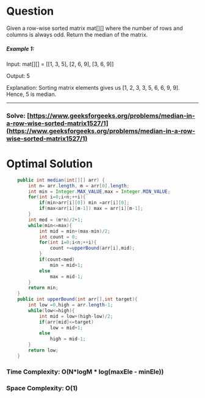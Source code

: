 # Question

Given a row-wise sorted matrix mat[][] where the number of rows and columns is always odd. Return the median of the matrix.
##### Example 1:

Input: mat[][] = [[1, 3, 5], 
                [2, 6, 9], 
                [3, 6, 9]]

Output: 5

Explanation: Sorting matrix elements gives us [1, 2, 3, 3, 5, 6, 6, 9, 9]. Hence, 5 is median.

***

### Solve: [https://www.geeksforgeeks.org/problems/median-in-a-row-wise-sorted-matrix1527/1](https://www.geeksforgeeks.org/problems/median-in-a-row-wise-sorted-matrix1527/1)

# Optimal Solution 


``` java
    public int median(int[][] arr) {
        int n= arr.length, m = arr[0].length;
        int min = Integer.MAX_VALUE,max = Integer.MIN_VALUE;
        for(int i=0;i<n;++i){
            if(min>arr[i][0]) min =arr[i][0];
            if(max<arr[i][m-1]) max = arr[i][m-1];
        }
        int med = (m*n)/2+1;
        while(min<=max){
            int mid = min+(max-min)/2;
            int count = 0;
            for(int i=0;i<n;++i){
                count +=upperBound(arr[i],mid);
            }
            if(count<med)
                min = mid+1;
            else 
                max = mid-1;
        }
        return min;
    }
    public int upperBound(int arr[],int target){
        int low =0,high = arr.length-1;
        while(low<=high){
            int mid = low+(high-low)/2;
            if(arr[mid]<=target)
                low = mid+1;
            else
                high = mid-1;
        }
        return low;
    }
```

### Time Complexity: O(N*logM * log(maxEle - minEle))  
### Space Complexity: O(1) 